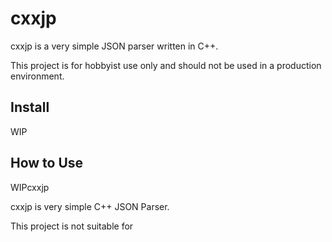 # cxxjp
cxxjp is a very simple JSON parser written in C++. 

This project is for hobbyist use only and should not be used in a production environment.

## Install 
WIP

## How to Use
WIPcxxjp

cxxjp is very simple C++ JSON Parser.

This project is not suitable for
